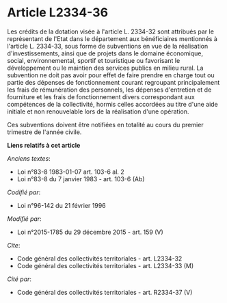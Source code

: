 # Article L2334-36

Les crédits de la dotation visée à l'article L. 2334-32 sont attribués par le représentant de l'Etat dans le département aux
bénéficiaires mentionnés à l'article L. 2334-33, sous forme de subventions en vue de la réalisation d'investissements, ainsi
que de projets dans le domaine économique, social, environnemental, sportif et touristique ou favorisant le développement ou
le maintien des services publics en milieu rural. La subvention ne doit pas avoir pour effet de faire prendre en charge tout
ou partie des dépenses de fonctionnement courant regroupant principalement les frais de rémunération des personnels, les
dépenses d'entretien et de fourniture et les frais de fonctionnement divers correspondant aux compétences de la collectivité,
hormis celles accordées au titre d'une aide initiale et non renouvelable lors de la réalisation d'une opération. 

Ces subventions doivent être notifiées en totalité au cours du premier trimestre de l'année civile.

**Liens relatifs à cet article**

_Anciens textes_:

  - Loi n°83-8 1983-01-07 art. 103-6 al. 2
  - Loi n°83-8 du 7 janvier 1983 - art. 103-6 (Ab)

_Codifié par_:

  - Loi n°96-142 du 21 février 1996

_Modifié par_:

  - Loi n°2015-1785 du 29 décembre 2015 - art. 159 (V)

_Cite_:

  - Code général des collectivités territoriales - art. L2334-32
  - Code général des collectivités territoriales - art. L2334-33 (M)

_Cité par_:

  - Code général des collectivités territoriales - art. R2334-37 (V)
